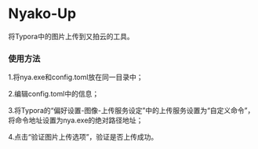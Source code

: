 # Nyako-Up

将Typora中的图片上传到又拍云的工具。

### 使用方法

1.将nya.exe和config.toml放在同一目录中；

2.编辑config.toml中的信息；

3.将Typora的“偏好设置-图像-上传服务设定”中的上传服务设置为“自定义命令”，将命令地址设置为nya.exe的绝对路径地址；

4.点击“验证图片上传选项”，验证是否上传成功。